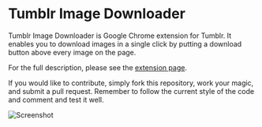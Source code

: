 Tumblr Image Downloader
=======================

Tumblr Image Downloader is Google Chrome extension for Tumblr. It enables you to download images in a single click by putting a download button above every image on the page.

For the full description, please see the [extension page][0].

If you would like to contribute, simply fork this repository, work your magic, and submit a pull request. Remember to follow the current style of the code and comment and test it well.

![Screenshot](http://i.imgur.com/EFzzGk3.jpg)

[0]: https://chrome.google.com/webstore/detail/tumblr-image-saver/ipocoligdfkbgncimgfaffpaglmedpop
